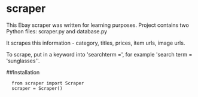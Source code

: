 # scraper

This Ebay scraper was written for learning purposes.
Project contains two Python files: scraper.py and database.py

It scrapes this information - category, titles, prices, item urls, image urls.

To scrape, put in a keyword into 'searchterm =', for example 'search term = 'sunglasses''.

##Installation
```!pip install git+https://github.com/dovele/scraper
  from scraper import Scraper
  scraper = Scraper()
```
